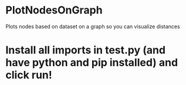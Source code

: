 # PlotNodesOnGraph
Plots nodes based on dataset on a graph so you can visualize distances

# Install all imports in test.py (and have python and pip installed) and click run!